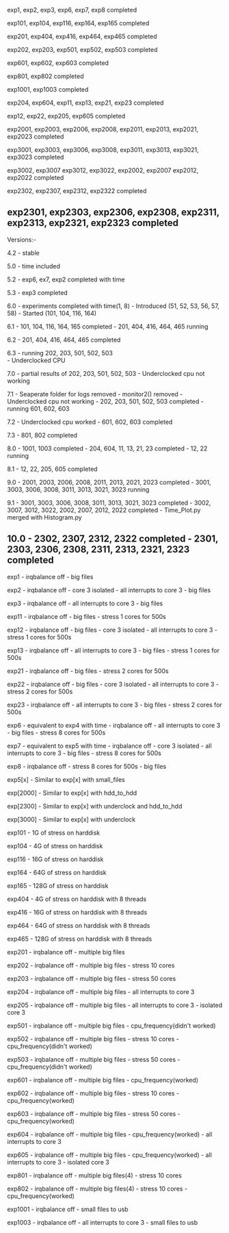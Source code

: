 
exp1, exp2, exp3, exp6, exp7, exp8 completed

exp101, exp104, exp116, exp164, exp165 completed

exp201, exp404, exp416, exp464, exp465 completed

exp202, exp203, exp501, exp502, exp503 completed

exp601, exp602, exp603 completed

exp801, exp802 completed

exp1001, exp1003 completed

exp204, exp604, exp11, exp13, exp21, exp23 completed

exp12, exp22, exp205, exp605 completed

exp2001, exp2003, exp2006, exp2008, exp2011, exp2013, exp2021, exp2023 completed

exp3001, exp3003, exp3006, exp3008, exp3011, exp3013, exp3021, exp3023 completed

exp3002, exp3007 exp3012, exp3022, exp2002, exp2007 exp2012, exp2022 completed

exp2302, exp2307, exp2312, exp2322 completed

exp2301, exp2303, exp2306, exp2308, exp2311, exp2313, exp2321, exp2323 completed
-------------------------------------------------------
Versions:-

4.2	- stable

5.0	- time included

5.2	- exp6, ex7, exp2 completed with time

5.3	- exp3 completed

6.0	- experiments completed with time(1, 8)
	- Introduced (51, 52, 53, 56, 57, 58)
	- Started (101, 104, 116, 164)

6.1	- 101, 104, 116, 164, 165 completed
	- 201, 404, 416, 464, 465 running

6.2	- 201, 404, 416, 464, 465 completed

6.3	- running 202, 203, 501, 502, 503	
	- Underclocked CPU

7.0	- partial results of 202, 203, 501, 502, 503
	- Underclocked cpu not working

7.1	- Seaperate folder for logs removed
	- monitor2() removed
	- Underclocked cpu not working
	- 202, 203, 501, 502, 503 completed
	- running 601, 602, 603

7.2	- Underclocked cpu worked
	- 601, 602, 603 completed

7.3	- 801, 802 completed

8.0	- 1001, 1003 completed
	- 204, 604, 11, 13, 21, 23 completed
	- 12, 22 running

8.1	- 12, 22, 205, 605 completed

9.0	- 2001, 2003, 2006, 2008, 2011, 2013, 2021, 2023 completed
	- 3001, 3003, 3006, 3008, 3011, 3013, 3021, 3023 running

9.1 	- 3001, 3003, 3006, 3008, 3011, 3013, 3021, 3023 completed
	- 3002, 3007, 3012, 3022, 2002, 2007, 2012, 2022 completed
	- Time_Plot.py merged with Histogram.py

10.0	- 2302, 2307, 2312, 2322 completed
	- 2301, 2303, 2306, 2308, 2311, 2313, 2321, 2323 completed
-------------------------------------------------------

exp1	- irqbalance off
	- big files
 
exp2	- irqbalance off
	- core 3 isolated
	- all interrupts to core 3 
	- big files

exp3	- irqbalance off
	- all interrupts to core 3 
	- big files

exp11	- irqbalance off
	- big files
	- stress 1 cores for 500s

exp12	- irqbalance off
	- big files
	- core 3 isolated
	- all interrupts to core 3
	- stress 1 cores for 500s

exp13	- irqbalance off
	- all interrupts to core 3 
	- big files
	- stress 1 cores for 500s

exp21	- irqbalance off
	- big files
	- stress 2 cores for 500s

exp22	- irqbalance off
	- big files
	- core 3 isolated
	- all interrupts to core 3
	- stress 2 cores for 500s

exp23	- irqbalance off
	- all interrupts to core 3 
	- big files
	- stress 2 cores for 500s

exp6	- equivalent to exp4 with time
	- irqbalance off
	- all interrupts to core 3 
	- big files
	- stress 8 cores for 500s

exp7	- equivalent to exp5 with time
	- irqbalance off
	- core 3 isolated
	- all interrupts to core 3 
	- big files
	- stress 8 cores for 500s

exp8	- irqbalance off
	- stress 8 cores for 500s
	- big files
 
exp5[x]	- Similar to exp[x] with small_files

exp[2000]	- Similar to exp[x] with hdd_to_hdd

exp[2300]	- Similar to exp[x] with underclock and hdd_to_hdd

exp[3000]	- Similar to exp[x] with underclock

exp101	- 1G of stress on harddisk

exp104	- 4G of stress on harddisk

exp116	- 16G of stress on harddisk

exp164	- 64G of stress on harddisk

exp165	- 128G of stress on harddisk

exp404	- 4G of stress on harddisk with 8 threads

exp416	- 16G of stress on harddisk with 8 threads

exp464	- 64G of stress on harddisk with 8 threads

exp465	- 128G of stress on harddisk with 8 threads

exp201	- irqbalance off
	- multiple big files

exp202	- irqbalance off
	- multiple big files
	- stress 10 cores

exp203	- irqbalance off
	- multiple big files
	- stress 50 cores

exp204	- irqbalance off
	- multiple big files
	- all interrupts to core 3 

exp205	- irqbalance off
	- multiple big files
	- all interrupts to core 3 
	- isolated core 3

exp501	- irqbalance off
	- multiple big files
	- cpu_frequency(didn't worked)

exp502	- irqbalance off
	- multiple big files
	- stress 10 cores
	- cpu_frequency(didn't worked)

exp503	- irqbalance off
	- multiple big files
	- stress 50 cores
	- cpu_frequency(didn't worked)

exp601	- irqbalance off
	- multiple big files
	- cpu_frequency(worked)

exp602	- irqbalance off
	- multiple big files
	- stress 10 cores
	- cpu_frequency(worked)

exp603	- irqbalance off
	- multiple big files
	- stress 50 cores
	- cpu_frequency(worked)

exp604	- irqbalance off
	- multiple big files
	- cpu_frequency(worked)
	- all interrupts to core 3 

exp605	- irqbalance off
	- multiple big files
	- cpu_frequency(worked)
	- all interrupts to core 3 
	- isolated core 3

exp801	- irqbalance off
	- multiple big files(4)
	- stress 10 cores

exp802	- irqbalance off
	- multiple big files(4)
	- stress 10 cores
	- cpu_frequency(worked)

exp1001	- irqbalance off
	- small files to usb
 
exp1003	- irqbalance off
	- all interrupts to core 3 
	- small files to usb


